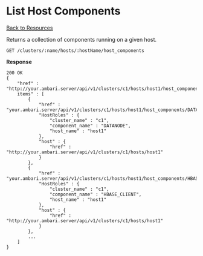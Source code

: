 <!---
Licensed to the Apache Software Foundation (ASF) under one or more
contributor license agreements. See the NOTICE file distributed with
this work for additional information regarding copyright ownership.
The ASF licenses this file to You under the Apache License, Version 2.0
(the "License"); you may not use this file except in compliance with
the License. You may obtain a copy of the License at

http://www.apache.org/licenses/LICENSE-2.0

Unless required by applicable law or agreed to in writing, software
distributed under the License is distributed on an "AS IS" BASIS,
WITHOUT WARRANTIES OR CONDITIONS OF ANY KIND, either express or implied.
See the License for the specific language governing permissions and
limitations under the License.
-->

List Host Components
=====

[Back to Resources](index.md#resources)

Returns a collection of components running on a given host.

    GET /clusters/:name/hosts/:hostName/host_components

**Response**

    200 OK
    {
    	"href" : "http://your.ambari.server/api/v1/clusters/c1/hosts/host1/host_components",
    	items" : [
    		{
      			"href" : "your.ambari.server/api/v1/clusters/c1/hosts/host1/host_components/DATANODE",
      			"HostRoles" : {
        			"cluster_name" : "c1",
        			"component_name" : "DATANODE",
        			"host_name" : "host1"
      			},
      			"host" : {
        			"href" : "http://your.ambari.server/api/v1/clusters/c1/hosts/host1"
      			}
    		},
			{
      			"href" : "your.ambari.server/api/v1/clusters/c1/hosts/host1/host_components/HBASE_CLIENT",
      			"HostRoles" : {
        			"cluster_name" : "c1",
        			"component_name" : "HBASE_CLIENT",
        			"host_name" : "host1"
      			},
      			"host" : {
        			"href" : "http://your.ambari.server/api/v1/clusters/c1/hosts/host1"
      			}
    		},
    		...
		]
	}